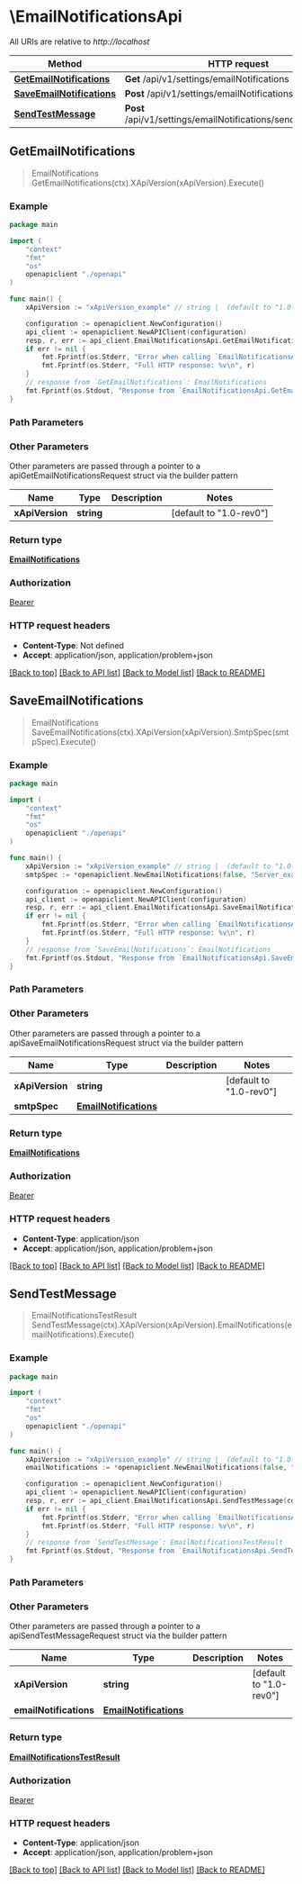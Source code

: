 # \EmailNotificationsApi

All URIs are relative to *http://localhost*

Method | HTTP request | Description
------------- | ------------- | -------------
[**GetEmailNotifications**](EmailNotificationsApi.md#GetEmailNotifications) | **Get** /api/v1/settings/emailNotifications | 
[**SaveEmailNotifications**](EmailNotificationsApi.md#SaveEmailNotifications) | **Post** /api/v1/settings/emailNotifications | 
[**SendTestMessage**](EmailNotificationsApi.md#SendTestMessage) | **Post** /api/v1/settings/emailNotifications/sendTestMessage | 



## GetEmailNotifications

> EmailNotifications GetEmailNotifications(ctx).XApiVersion(xApiVersion).Execute()



### Example

```go
package main

import (
    "context"
    "fmt"
    "os"
    openapiclient "./openapi"
)

func main() {
    xApiVersion := "xApiVersion_example" // string |  (default to "1.0-rev0")

    configuration := openapiclient.NewConfiguration()
    api_client := openapiclient.NewAPIClient(configuration)
    resp, r, err := api_client.EmailNotificationsApi.GetEmailNotifications(context.Background()).XApiVersion(xApiVersion).Execute()
    if err != nil {
        fmt.Fprintf(os.Stderr, "Error when calling `EmailNotificationsApi.GetEmailNotifications``: %v\n", err)
        fmt.Fprintf(os.Stderr, "Full HTTP response: %v\n", r)
    }
    // response from `GetEmailNotifications`: EmailNotifications
    fmt.Fprintf(os.Stdout, "Response from `EmailNotificationsApi.GetEmailNotifications`: %v\n", resp)
}
```

### Path Parameters



### Other Parameters

Other parameters are passed through a pointer to a apiGetEmailNotificationsRequest struct via the builder pattern


Name | Type | Description  | Notes
------------- | ------------- | ------------- | -------------
 **xApiVersion** | **string** |  | [default to &quot;1.0-rev0&quot;]

### Return type

[**EmailNotifications**](EmailNotifications.md)

### Authorization

[Bearer](../README.md#Bearer)

### HTTP request headers

- **Content-Type**: Not defined
- **Accept**: application/json, application/problem+json

[[Back to top]](#) [[Back to API list]](../README.md#documentation-for-api-endpoints)
[[Back to Model list]](../README.md#documentation-for-models)
[[Back to README]](../README.md)


## SaveEmailNotifications

> EmailNotifications SaveEmailNotifications(ctx).XApiVersion(xApiVersion).SmtpSpec(smtpSpec).Execute()



### Example

```go
package main

import (
    "context"
    "fmt"
    "os"
    openapiclient "./openapi"
)

func main() {
    xApiVersion := "xApiVersion_example" // string |  (default to "1.0-rev0")
    smtpSpec := *openapiclient.NewEmailNotifications(false, "Server_example", int32(123), "From_example", "To_example", "Subject_example") // EmailNotifications | 

    configuration := openapiclient.NewConfiguration()
    api_client := openapiclient.NewAPIClient(configuration)
    resp, r, err := api_client.EmailNotificationsApi.SaveEmailNotifications(context.Background()).XApiVersion(xApiVersion).SmtpSpec(smtpSpec).Execute()
    if err != nil {
        fmt.Fprintf(os.Stderr, "Error when calling `EmailNotificationsApi.SaveEmailNotifications``: %v\n", err)
        fmt.Fprintf(os.Stderr, "Full HTTP response: %v\n", r)
    }
    // response from `SaveEmailNotifications`: EmailNotifications
    fmt.Fprintf(os.Stdout, "Response from `EmailNotificationsApi.SaveEmailNotifications`: %v\n", resp)
}
```

### Path Parameters



### Other Parameters

Other parameters are passed through a pointer to a apiSaveEmailNotificationsRequest struct via the builder pattern


Name | Type | Description  | Notes
------------- | ------------- | ------------- | -------------
 **xApiVersion** | **string** |  | [default to &quot;1.0-rev0&quot;]
 **smtpSpec** | [**EmailNotifications**](EmailNotifications.md) |  | 

### Return type

[**EmailNotifications**](EmailNotifications.md)

### Authorization

[Bearer](../README.md#Bearer)

### HTTP request headers

- **Content-Type**: application/json
- **Accept**: application/json, application/problem+json

[[Back to top]](#) [[Back to API list]](../README.md#documentation-for-api-endpoints)
[[Back to Model list]](../README.md#documentation-for-models)
[[Back to README]](../README.md)


## SendTestMessage

> EmailNotificationsTestResult SendTestMessage(ctx).XApiVersion(xApiVersion).EmailNotifications(emailNotifications).Execute()



### Example

```go
package main

import (
    "context"
    "fmt"
    "os"
    openapiclient "./openapi"
)

func main() {
    xApiVersion := "xApiVersion_example" // string |  (default to "1.0-rev0")
    emailNotifications := *openapiclient.NewEmailNotifications(false, "Server_example", int32(123), "From_example", "To_example", "Subject_example") // EmailNotifications | 

    configuration := openapiclient.NewConfiguration()
    api_client := openapiclient.NewAPIClient(configuration)
    resp, r, err := api_client.EmailNotificationsApi.SendTestMessage(context.Background()).XApiVersion(xApiVersion).EmailNotifications(emailNotifications).Execute()
    if err != nil {
        fmt.Fprintf(os.Stderr, "Error when calling `EmailNotificationsApi.SendTestMessage``: %v\n", err)
        fmt.Fprintf(os.Stderr, "Full HTTP response: %v\n", r)
    }
    // response from `SendTestMessage`: EmailNotificationsTestResult
    fmt.Fprintf(os.Stdout, "Response from `EmailNotificationsApi.SendTestMessage`: %v\n", resp)
}
```

### Path Parameters



### Other Parameters

Other parameters are passed through a pointer to a apiSendTestMessageRequest struct via the builder pattern


Name | Type | Description  | Notes
------------- | ------------- | ------------- | -------------
 **xApiVersion** | **string** |  | [default to &quot;1.0-rev0&quot;]
 **emailNotifications** | [**EmailNotifications**](EmailNotifications.md) |  | 

### Return type

[**EmailNotificationsTestResult**](EmailNotificationsTestResult.md)

### Authorization

[Bearer](../README.md#Bearer)

### HTTP request headers

- **Content-Type**: application/json
- **Accept**: application/json, application/problem+json

[[Back to top]](#) [[Back to API list]](../README.md#documentation-for-api-endpoints)
[[Back to Model list]](../README.md#documentation-for-models)
[[Back to README]](../README.md)

